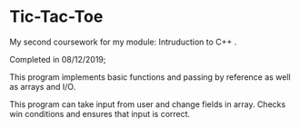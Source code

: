 # Tic-Tac-Toe
My second coursework for my module: Intruduction to C++ .

Completed in 08/12/2019;

This program implements basic functions and passing by reference as well as arrays and I/O.

This program can take input from user and change fields in array. Checks win conditions and ensures that input is correct.
